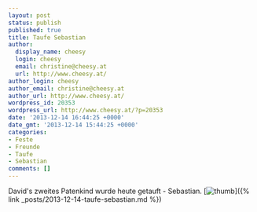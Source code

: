 ```yaml
---
layout: post
status: publish
published: true
title: Taufe Sebastian
author:
  display_name: cheesy
  login: cheesy
  email: christine@cheesy.at
  url: http://www.cheesy.at/
author_login: cheesy
author_email: christine@cheesy.at
author_url: http://www.cheesy.at/
wordpress_id: 20353
wordpress_url: http://www.cheesy.at/?p=20353
date: '2013-12-14 16:44:25 +0000'
date_gmt: '2013-12-14 15:44:25 +0000'
categories:
- Feste
- Freunde
- Taufe
- Sebastian
comments: []
---
```

David's zweites Patenkind wurde heute getauft - Sebastian.
[![](http://www.cheesy.at/wp-content/uploads/thumb39.jpg "thumb")]({% link _posts/2013-12-14-taufe-sebastian.md %})

